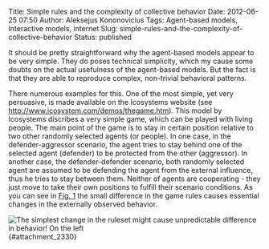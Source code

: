 Title: Simple rules and the complexity of collective behavior
Date: 2012-06-25 07:50
Author: Aleksejus Kononovicius
Tags: Agent-based models, Interactive models, internet
Slug: simple-rules-and-the-complexity-of-collective-behavior
Status: published

It
should be pretty straightforward why the agent-based models appear to be
very simple. They do poses technical simplicity, which my cause some
doubts on the actual usefulness of the agent-based models. But the fact
is that they are able to reproduce complex, non-trivial behavioral
patterns.<!--more-->

There numerous examples for this. One of the most simple, yet very
persuasive, is made available on the Icosystems website (see
<http://www.icosystem.com/demos/thegame.htm>). This model by Icosystems
discribes a very simple game, which can be played with living people.
The main point of the game is to stay in certain position relative to
two other randomly selected agents (or people). In one case, in the
defender-aggressor scenario, the agent tries to stay behind one of the
selected agent (defender) to be protected from the other (aggressor). In
another case, the defender-defender scenario, both randomly selected
agent are assumed to be defending the agent from the external influence,
thus he tries to stay between them. Neither of agents are cooperating -
they just move to take their own positions to fulfill their scenario
conditions. As you can see in [Fig. 1](#attachment_2330) the small
difference in the game rules causes essential changes in the externally
observed behavior.

![The simplest change in the ruleset might cause
unpredictable difference in behavior! On the left](/uploads/2012/05/interaction-graph.png){#attachment_2330} 
